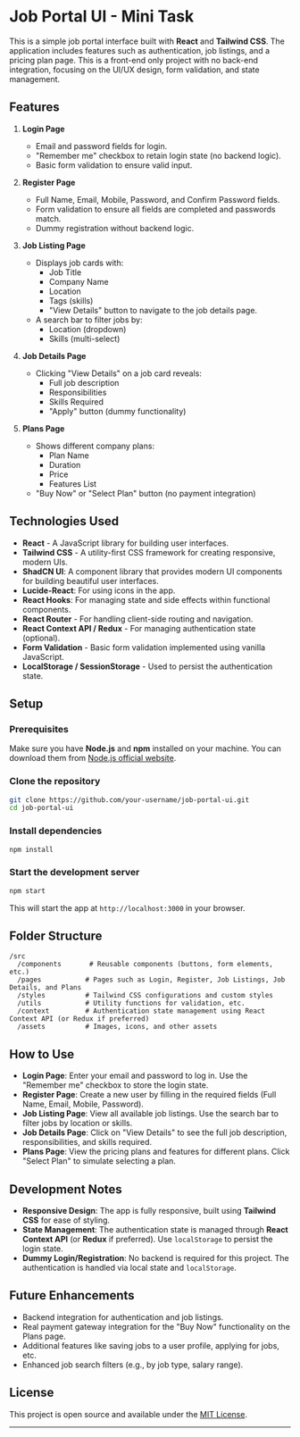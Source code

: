 # Job Portal UI - Mini Task

This is a simple job portal interface built with **React** and **Tailwind CSS**. The application includes features such as authentication, job listings, and a pricing plan page. This is a front-end only project with no back-end integration, focusing on the UI/UX design, form validation, and state management.

## Features

1. **Login Page**

   - Email and password fields for login.
   - "Remember me" checkbox to retain login state (no backend logic).
   - Basic form validation to ensure valid input.

2. **Register Page**

   - Full Name, Email, Mobile, Password, and Confirm Password fields.
   - Form validation to ensure all fields are completed and passwords match.
   - Dummy registration without backend logic.

3. **Job Listing Page**
   - Displays job cards with:
     - Job Title
     - Company Name
     - Location
     - Tags (skills)
     - "View Details" button to navigate to the job details page.
   - A search bar to filter jobs by:
     - Location (dropdown)
     - Skills (multi-select)
4. **Job Details Page**

   - Clicking "View Details" on a job card reveals:
     - Full job description
     - Responsibilities
     - Skills Required
     - "Apply" button (dummy functionality)

5. **Plans Page**
   - Shows different company plans:
     - Plan Name
     - Duration
     - Price
     - Features List
   - "Buy Now" or "Select Plan" button (no payment integration)

## Technologies Used

- **React** - A JavaScript library for building user interfaces.
- **Tailwind CSS** - A utility-first CSS framework for creating responsive, modern UIs.
- **ShadCN UI**: A component library that provides modern UI components for building beautiful user interfaces.
- **Lucide-React**: For using icons in the app.
- **React Hooks**: For managing state and side effects within functional components.
- **React Router** - For handling client-side routing and navigation.
- **React Context API / Redux** - For managing authentication state (optional).
- **Form Validation** - Basic form validation implemented using vanilla JavaScript.
- **LocalStorage / SessionStorage** - Used to persist the authentication state.

## Setup

### Prerequisites

Make sure you have **Node.js** and **npm** installed on your machine. You can download them from [Node.js official website](https://nodejs.org/).

### Clone the repository

```bash
git clone https://github.com/your-username/job-portal-ui.git
cd job-portal-ui
```

### Install dependencies

```bash
npm install
```

### Start the development server

```bash
npm start
```

This will start the app at `http://localhost:3000` in your browser.

## Folder Structure

```
/src
  /components       # Reusable components (buttons, form elements, etc.)
  /pages           # Pages such as Login, Register, Job Listings, Job Details, and Plans
  /styles          # Tailwind CSS configurations and custom styles
  /utils           # Utility functions for validation, etc.
  /context         # Authentication state management using React Context API (or Redux if preferred)
  /assets          # Images, icons, and other assets
```

## How to Use

- **Login Page**: Enter your email and password to log in. Use the "Remember me" checkbox to store the login state.
- **Register Page**: Create a new user by filling in the required fields (Full Name, Email, Mobile, Password).
- **Job Listing Page**: View all available job listings. Use the search bar to filter jobs by location or skills.
- **Job Details Page**: Click on "View Details" to see the full job description, responsibilities, and skills required.
- **Plans Page**: View the pricing plans and features for different plans. Click "Select Plan" to simulate selecting a plan.

## Development Notes

- **Responsive Design**: The app is fully responsive, built using **Tailwind CSS** for ease of styling.
- **State Management**: The authentication state is managed through **React Context API** (or **Redux** if preferred). Use `localStorage` to persist the login state.
- **Dummy Login/Registration**: No backend is required for this project. The authentication is handled via local state and `localStorage`.

## Future Enhancements

- Backend integration for authentication and job listings.
- Real payment gateway integration for the "Buy Now" functionality on the Plans page.
- Additional features like saving jobs to a user profile, applying for jobs, etc.
- Enhanced job search filters (e.g., by job type, salary range).

## License

This project is open source and available under the [MIT License](LICENSE).

---
